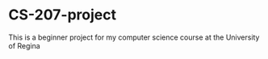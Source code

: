 # CS-207-project
This is a beginner project for my computer science course at the University of Regina

